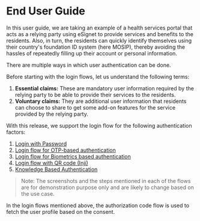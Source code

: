 # End User Guide

In this user guide, we are taking an example of a health services portal that acts as a relying party using eSignet to provide services and benefits to the residents. Also, in turn, the residents can quickly identify themselves using their country's foundation ID system (here MOSIP), thereby avoiding the hassles of repeatedly filling up their account or personal information.

There are multiple ways in which user authentication can be done.

Before starting with the login flows, let us understand the following terms:

1. **Essential claims:** These are mandatory user information required by the relying party to be able to provide their services to the residents.
2. **Voluntary claims:** They are additional user information that residents can choose to share to get some add-on features for the service provided by the relying party.

With this release, we support the login flow for the following authentication factors:

1. [Login with Password](https://docs.esignet.io/end-user-guide/login-with-password)
2. [Login flow for OTP-based authentication](https://docs.esignet.io/end-user-guide/login-with-otp)
3. [Login flow for Biometrics based authentication](https://docs.esignet.io/end-user-guide/login-with-biometrics)
4. [Login flow with QR code (Inji)](https://docs.esignet.io/end-user-guide/login-with-qr-code)
5. [Knowledge Based Authentication](https://docs.esignet.io/end-user-guide/knowledge-based-authentication)

> Note: The screenshots and the steps mentioned in each of the flows are for demonstration purpose only and are likely to change based on the use case.

In the login flows mentioned above, the authorization code flow is used to fetch the user profile based on the consent.
